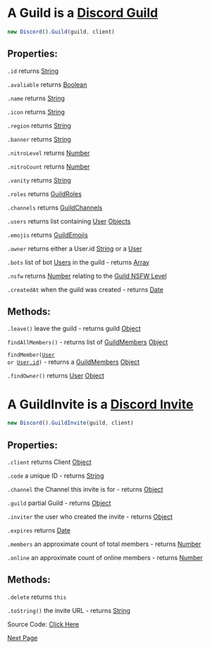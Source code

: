 # A Guild is a [Discord Guild](https://discord.com/developers/docs/resources/guild)
```js
new Discord().Guild(guild, client)
```

## Properties: 

`.id` returns [String](https://javascript.info/types#string)

`.avaliable` returns [Boolean](https://javascript.info/types#boolean-logical-type)

`.name` returns [String](https://javascript.info/types#string)

`.icon` returns [String](https://javascript.info/types#string)

`.region` returns [String](https://javascript.info/types#string)

`.banner` returns [String](https://javascript.info/types#string)

`.nitroLevel` returns [Number](https://javascript.info/types#number)

`.nitroCount` returns [Number](https://javascript.info/types#number)

`.vanity` returns [String](https://javascript.info/types#string)

`.roles` returns [GuildRoles](https://github.com/discordjslib/discordjslib/blob/main/Documentation/Classes/GuildRoles.md)

`.channels` returns [GuildChannels](https://github.com/discordjslib/discordjslib/blob/main/Documentation/Classes/GuildRoles.md)

`.users` returns list containing [User](https://github.com/discordjslib/discordjslib/blob/main/Documentation/Classes/User.md) [Objects](https://javascript.info/object)

`.emojis` returns [GuildEmojis](https://github.com/discordjslib/discordjslib/blob/main/Documentation/Classes/Guild.md#GuildEmojis)

`.owner` returns either a User.id [String](https://javascript.info/types#string) or a [User](https://github.com/discordjslib/discordjslib/blob/main/Documentation/Classes/User.md)

`.bots` list of bot [Users](https://github.com/discordjslib/discordjslib/blob/main/Documentation/Classes/User.md) in the guild - returns [Array](https://javascript.info/array)

`.nsfw` returns [Number](https://javascript.info/types#number) relating to the [Guild NSFW Level](https://discord.com/developers/docs/resources/guild#guild-object-guild-nsfw-level)

`.createdAt` when the guild was created - returns [Date](https://javascript.info/date)



## Methods:

`.leave()` leave the guild - returns guild [Object](https://javascript.info/object)

`findAllMembers()` - returns list of [GuildMembers](https://github.com/discordjslib/discordjslib/blob/main/Documentation/Classes/GuildMember.md) [Object](https://javascript.info/object)

<code>findMember([User](https://github.com/discordjslib/discordjslib/blob/main/Documentation/Classes/User.md) or [User.id](https://javascript.info/types#string))</code> - returns a [GuildMembers](https://github.com/discordjslib/discordjslib/blob/main/Documentation/Classes/GuildMember.md) [Object](https://javascript.info/object)

`.findOwner()` returns [User](https://github.com/discordjslib/discordjslib/blob/main/Documentation/Classes/User.md) [Object](https://javascript.info/object)

# A GuildInvite is a [Discord Invite](https://discord.com/developers/docs/resources/invite#invite-object-invite-structure)
```js
new Discord().GuildInvite(guild, client)
```

## Properties: 

`.client` returns Client [Object](https://javascript.info/object)

`.code` a unique ID - returns [String](https://javascript.info/types#string)

`.channel` the Channel this invite is for - returns [Object](https://javascript.info/object)

`.guild` partial Guild - returns [Object](https://javascript.info/object)

`.inviter` the user who created the invite - returns [Object](https://javascript.info/object)

`.expires` returns [Date](https://javascript.info/date)

`.members` an approximate count of total members - returns [Number](https://javascript.info/types#number)

`.online` an approximate count of online members - returns [Number](https://javascript.info/types#number)

## Methods: 

`.delete` returns `this`

`.toString()` the invite URL - returns [String](https://javascript.info/types#string)



Source Code: [Click Here](https://github.com/discordjslib/discordjslib/tree/main/lib/Classes/Guild/Guild.js)

[Next Page](https://github.com/discordjslib/discordjslib/blob/main/Documentation/Classes/GuildMember.md)
